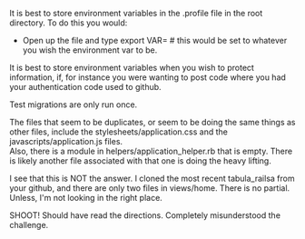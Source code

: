 It is best to store environment variables in the .profile file in the root directory.
To do this you would:

* Open up the file and type export VAR=  # this would be set to whatever you wish the environment var to be.

It is best to store environment variables when you wish to protect information, if, for instance you were wanting to
post code where you had your authentication code used to github.

Test migrations are only run once.


The files that seem to be duplicates, or seem to be doing the same things as other files,
include the stylesheets/application.css and the javascripts/application.js files.  
Also, there is a module in helpers/application_helper.rb that is empty.  There is likely another
file associated with that one is doing the heavy lifting.  

I see that this is NOT the answer.  I cloned the most recent tabula_railsa from
your github, and there are only two files in views/home.  There is no partial.
Unless, I'm not looking in the right place.

SHOOT!  Should have read the directions.  Completely misunderstood the challenge.
